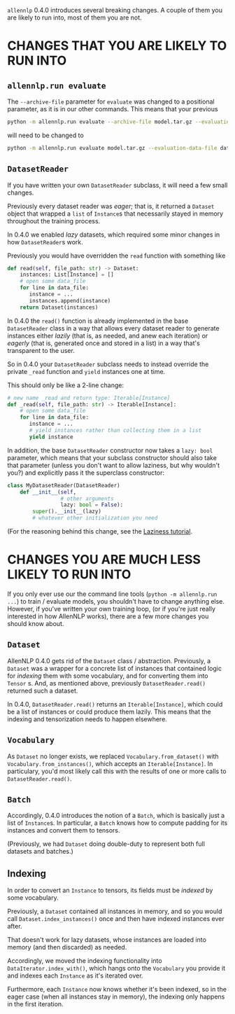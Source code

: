 `allennlp` 0.4.0 introduces several breaking changes.
A couple of them you are likely to run into,
most of them you are not.

# CHANGES THAT YOU ARE LIKELY TO RUN INTO

## `allennlp.run evaluate`

The `--archive-file` parameter for `evaluate` was changed to a positional parameter,
as it is in our other commands. This means that your previous

```bash
python -m allennlp.run evaluate --archive-file model.tar.gz --evaluation-data-file data.txt
```

will need to be changed to

```bash
python -m allennlp.run evaluate model.tar.gz --evaluation-data-file data.txt
```

## `DatasetReader`

If you have written your own `DatasetReader` subclass, it will need a few small changes.

Previously every dataset reader was *eager*;
that is, it returned a `Dataset` object that wrapped a `list` of `Instance`s
that necessarily stayed in memory throughout the training process.

In 0.4.0 we enabled *lazy* datasets, which required some minor changes in
how `DatasetReader`s work.

Previously you would have overridden the `read` function with something like

```python
def read(self, file_path: str) -> Dataset:
    instances: List[Instance] = []
    # open some data_file
    for line in data_file:
       instance = ...
       instances.append(instance)
    return Dataset(instances)
```

In 0.4.0 the `read()` function is already implemented in the base `DatasetReader`
class in a way that allows every dataset reader to generate instances either
_lazily_ (that is, as needed, and anew each iteration) or
_eagerly_ (that is, generated once and stored in a list)
in a way that's transparent to the user.

So in 0.4.0 your `DatasetReader` subclass needs to instead
override the private `_read` function
and `yield` instances one at time.

This should only be like a 2-line change:

```python
# new name _read and return type: Iterable[Instance]
def _read(self, file_path: str) -> Iterable[Instance]:
    # open some data_file
    for line in data_file:
       instance = ...
       # yield instances rather than collecting them in a list
       yield instance
```

In addition, the base `DatasetReader` constructor now takes a `lazy: bool` parameter,
which means that your subclass constructor should also take that parameter
(unless you don't want to allow laziness, but why wouldn't you?)
and explicitly pass it the superclass constructor:

```python
class MyDatasetReader(DatasetReader)
    def __init__(self,
                 # other arguments
                 lazy: bool = False):
        super().__init__(lazy)
        # whatever other initialization you need
```

(For the reasoning behind this change, see the [Laziness tutorial](https://github.com/allenai/allennlp/blob/master/tutorials/getting_started/laziness.md).

# CHANGES YOU ARE MUCH LESS LIKELY TO RUN INTO

If you only ever use our the command line tools (`python -m allennlp.run ...`) to train / evaluate models,
you shouldn't have to change anything else. However, if you've written your own training loop,
(or if you're just really interested in how AllenNLP works), there are a few more changes you should know about.

## `Dataset`

AllenNLP 0.4.0 gets rid of the `Dataset` class / abstraction.
Previously, a `Dataset` was a wrapper for a concrete list of instances
that contained logic for _indexing_ them with some vocabulary,
and for converting them into `Tensor` s. And, as mentioned above,
previously `DatasetReader.read()` returned such a dataset.

In 0.4.0, `DatasetReader.read()` returns an `Iterable[Instance]`,
which could be a list of instances or could produce them lazily.
This means that the indexing and tensorization needs to happen elsewhere.

## `Vocabulary`

As `Dataset` no longer exists, we replaced `Vocabulary.from_dataset()`
with `Vocabulary.from_instances()`, which accepts an `Iterable[Instance]`.
In particulary, you'd most likely call this with the results of one or more calls
to `DatasetReader.read()`.

## `Batch`

Accordingly, 0.4.0 introduces the notion of a `Batch`,
which is basically just a list of `Instance`s.
In particular, a `Batch` knows how to compute padding
for its instances and convert them to tensors.

(Previously, we had `Dataset` doing double-duty
 to represent both full datasets and batches.)

## Indexing

In order to convert an `Instance` to tensors,
its fields must be _indexed_ by some vocabulary.

Previously, a `Dataset` contained all instances in memory,
and so you would call `Dataset.index_instances()` once
and then have indexed instances ever after.

That doesn't work for lazy datasets, whose instances
are loaded into memory (and then discarded) as needed.

Accordingly, we moved the indexing functionality into
`DataIterator.index_with()`, which hangs onto the
`Vocabulary` you provide it and indexes each `Instance`
as it's iterated over.

Furthermore, each `Instance` now knows whether it's been indexed,
so in the eager case (when all instances stay in memory),
the indexing only happens in the first iteration.
